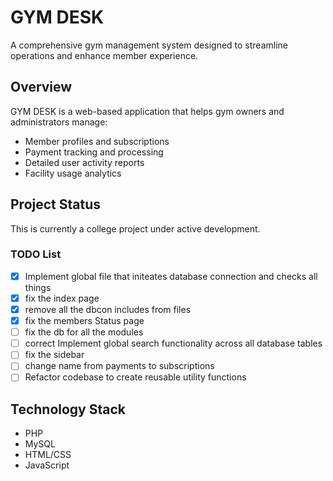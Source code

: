 # GYM DESK

A comprehensive gym management system designed to streamline operations and enhance member experience.

## Overview
GYM DESK is a web-based application that helps gym owners and administrators manage:
- Member profiles and subscriptions
- Payment tracking and processing
- Detailed user activity reports
- Facility usage analytics

## Project Status
This is currently a college project under active development.

### TODO List

- [x] Implement global file that initeates database connection and checks all things
- [x] fix the index page 
- [x] remove all the dbcon includes from files
- [x] fix the members Status page
- [ ] fix the db for all the modules
- [ ] correct Implement global search functionality across all database tables
- [ ] fix the sidebar
- [ ] change name from payments to subscriptions
- [ ] Refactor codebase to create reusable utility functions

## Technology Stack
- PHP
- MySQL
- HTML/CSS
- JavaScript